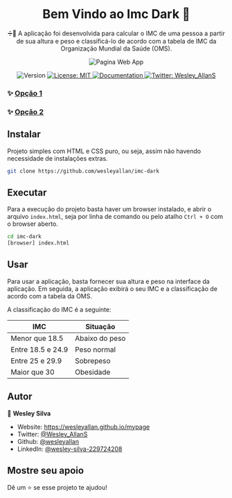 <h1 align="center">Bem Vindo ao Imc Dark 👋</h1>
<p align="center">➗🔢 A aplicação foi desenvolvida para calcular o IMC de uma pessoa a partir de sua altura e peso e classificá-lo de acordo com a tabela de IMC da Organização Mundial da Saúde (OMS).</p>

<div align="center">

![Pagina Web App](./imcPage.png)

</div>

<p align="center">
  <img alt="Version" src="https://img.shields.io/badge/version-1.0-blue.svg?cacheSeconds=2592000" />
  <a href="#" target="_blank">
    <img alt="License: MIT" src="https://img.shields.io/badge/License-MIT-yellow.svg" />
  </a>
  <a href="http://teste.netlify.app/doc" target="_blank">
    <img alt="Documentation" src="https://img.shields.io/badge/documentation-no-red.svg" />
  </a>
  <a href="https://twitter.com/Wesley_AllanS" target="_blank">
    <img alt="Twitter: Wesley_AllanS" src="https://img.shields.io/twitter/follow/Wesley_AllanS.svg?style=social" />
  </a>
</p>

### ✨ [Opção 1](https://imcdark.netlify.app)

### ✨ [Opção 2](https://wesleyallan.github.io/imc-dark/)

## Instalar

Projeto simples com HTML e CSS puro, ou seja, assim não havendo necessidade de instalações extras.

```sh
git clone https://github.com/wesleyallan/imc-dark
```

## Executar

Para a execução do projeto basta haver um browser instalado, e abrir o arquivo `index.html`, seja por linha de comando ou pelo atalho `Ctrl + O` com o browser aberto.

```sh
cd imc-dark
[browser] index.html
```

## Usar

Para usar a aplicação, basta fornecer sua altura e peso na interface da aplicação. Em seguida, a aplicação exibirá o seu IMC e a classificação de acordo com a tabela da OMS.

A classificação do IMC é a seguinte:

| IMC               | Situação       |
| ----------------- | -------------- |
| Menor que 18.5    | Abaixo do peso |
| Entre 18.5 e 24.9 | Peso normal    |
| Entre 25 e 29.9   | Sobrepeso      |
| Maior que 30      | Obesidade      |

## Autor

👤 **Wesley Silva**

- Website: https://wesleyallan.github.io/mypage
- Twitter: [@Wesley_AllanS](https://twitter.com/Wesley_AllanS)
- Github: [@wesleyallan](https://github.com/wesleyallan)
- LinkedIn: [@wesley-silva-229724208](https://linkedin.com/in/wesley-silva-229724208)

## Mostre seu apoio

Dê um ⭐️ se esse projeto te ajudou!
